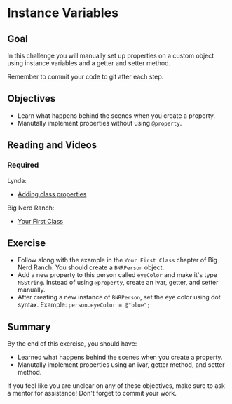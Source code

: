 # Instance Variables

## Goal

In this challenge you will manually set up properties on a custom object using instance variables and a getter and setter method.

Remember to commit your code to git after each step.

## Objectives

* Learn what happens behind the scenes when you create a property.
* Manutally implement properties without using `@property`.

## Reading and Videos

### Required

Lynda:

* [Adding class properties](https://www.lynda.com/Objective-C-tutorials/Adding-class-properties/143328/157001-4.html?srchtrk=index%3a8%0alinktypeid%3a2%0aq%3aobjective+c%0apage%3a1%0as%3arelevance%0asa%3atrue%0aproducttypeid%3a2)

Big Nerd Ranch:

* [Your First Class](https://books.google.ca/books?id=yxwiAgAAQBAJ&q=NSArray#v=snippet&q=Your%20First%20Class&f=false)


## Exercise

>
* Follow along with the example in the `Your First Class` chapter of Big Nerd Ranch. You should create a `B​N​R​P​e​r​s​o​n` object.​
* Add a new property to this person called `eyeColor` and make it's type `NSString`. Instead of using `@property`, create an ivar, getter, and setter manually.
* After creating a new instance of `B​N​R​P​e​r​s​o​n`, set the eye color using dot syntax. Example: `person.eyeColor = @"blue";`
  
## Summary

By the end of this exercise, you should have:

* Learned what happens behind the scenes when you create a property.
* Manutally implement properties using an ivar, getter method, and setter method.

If you feel like you are unclear on any of these objectives, make sure to ask a mentor for assistance! Don't forget to commit your work.
